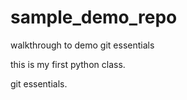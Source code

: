 # sample_demo_repo

walkthrough to demo git essentials 


this is my first python class.

git essentials.
